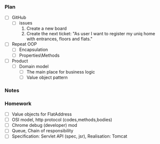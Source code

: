 ### Plan

- [ ] GitHub
    - [ ] issues
       1) Create a new board
       2) Create the next ticket: "As user I want to register my uniq home with entrances, floors and flats." 
- [ ] Repeat OOP
    - [ ] Encapsulation
    - [ ] Properties\Methods
- [ ] Product
    - [ ] Domain model
      - [ ] The main place for business logic
      - [ ] Value object pattern

### Notes


### Homework

- [ ] Value objects for FlatAddress
- [ ] OSI model, http protocol (codes,methods,bodies)
- [ ] Chrome debug (developer) mod
- [ ] Queue, Chain of responsibility
- [ ] Specification: Servlet API (spec, jsr), Realisation: Tomcat